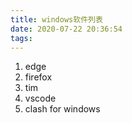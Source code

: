 ```yaml
---
title: windows软件列表
date: 2020-07-22 20:36:54
tags:
---
```



1. edge
2. firefox
3. tim
4. vscode
5. clash for windows
